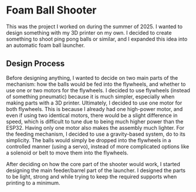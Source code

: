 # Foam Ball Shooter

This was the project I worked on during the summer of 2025. I wanted to design something with my 3D printer on my own. I decided to create something to shoot ping pong balls or similar, and I expanded this idea into an automatic foam ball launcher.


## Design Process
Before designing anything, I wanted to decide on two main parts of the mechanism: how the balls would be fed into the flywheels, and whether to use one or two motors for the flywheels. I decided to use flywheels (instead of something pneumatic) because it is much simpler, especially when making parts with a 3D printer. Ultimately, I decided to use one motor for both flywheels. This is because I already had one high-power motor, and even if using two identical motors, there would be a slight difference in speed, which is difficult to tune due to being much higher power than the ESP32. Having only one motor also makes the assembly much lighter. For the feeding mechanism, I decided to use a gravity-based system, do to its simplicity. The balls would simply be dropped into the flywheels in a controlled manner (using a servo), instead of more complicated options like a solenoid or belt to move them into the flywheels.

After deciding on how the core part of the shooter would work, I started designing the main feeder/barrel part of the launcher. I designed the parts to be light, strong and while trying to keep the required supports when printing to a minimum. 
